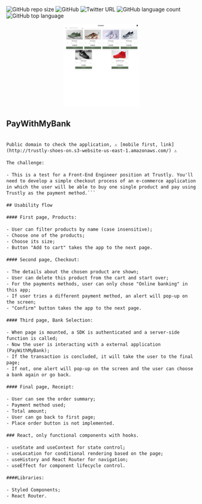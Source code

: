 ![GitHub repo size](https://img.shields.io/github/repo-size/JairNeto1/netflix-clone)
![GitHub](https://img.shields.io/github/license/JairNeto1/netflix-clone)
![Twitter URL](https://img.shields.io/twitter/url?style=social&url=https%3A%2F%2Ftwitter.com%2FJairMonteiro)
![GitHub language count](https://img.shields.io/github/languages/count/JairNeto1/netflix-clone)
![GitHub top language](https://img.shields.io/github/languages/top/JairNeto1/netflix-clone)

<p align="center">
<img src= "src/assets/images/Trustly HR Test.gif" width=40%
</p>
  
## PayWithMyBank

```Trustly Technical Challenge for Developers

Public domain to check the application, ⚠ [mobile first, link](http://trustly-shoes-on.s3-website-us-east-1.amazonaws.com/) ⚠

The challenge:

- This is a test for a Front-End Engineer position at Trustly. You'll need to develop a simple checkout process of an e-commerce application in which the user will be able to buy one single product and pay using Trustly as the payment method.```

## Usability flow

#### First page, Products:

- User can filter products by name (case insensitive);
- Choose one of the products;
- Choose its size;
- Button "Add to cart" takes the app to the next page.

#### Second page, Checkout:

- The details about the chosen product are shown;
- User can delete this product from the cart and start over;
- For the payments methods, user can only chose "Online banking" in this app;
- If user tries a different payment method, an alert will pop-up on the screen;
- "Confirm" button takes the app to the next page.

#### Third page, Bank Selection:

- When page is mounted, a SDK is authenticated and a server-side function is called;
- Now the user is interacting with a external application (PayWithMyBank);
- If the transaction is concluded, it will take the user to the final page;
- If not, one alert will pop-up on the screen and the user can choose a bank again or go back.

#### Final page, Receipt:

- User can see the order summary;
- Payment method used;
- Total amount;
- User can go back to first page;
- Place order button is not implemented.

### React, only functional components with hooks.

- useState and useContext for state control;
- useLocation for conditional rendering based on the page;
- useHistory and React Router for navigation;
- useEffect for component lifecycle control.

####Libraries:

- Styled Components;
- React Router.





